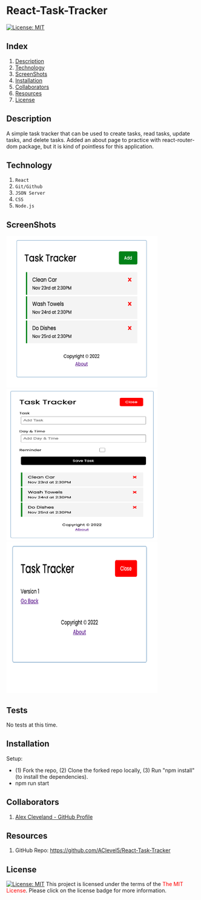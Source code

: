 # React-Task-Tracker

[![License:  MIT](https://img.shields.io/badge/License-MIT-yellow.svg)](https://opensource.org/licenses/MIT)

## Index

1. [Description](#description)
2. [Technology](#technology)
3. [ScreenShots](#screenshots)
4. [Installation](#installation)
5. [Collaborators](#collaborators)
6. [Resources](#resources)
4. [License](#license)


## Description

A simple task tracker that can be used to create tasks, read tasks, update tasks, and delete tasks. Added an about page to practice with react-router-dom package, but it is kind of pointless for this application.

## Technology

1. `React` 
2. `Git/Github` 
3. `JSON Server`
4. `CSS`
5. `Node.js`

## ScreenShots

<img src="./src/images/SSone.png" width="400" height="400">
<img src="./src/images/SStwo.png" width="400" height="400">
<img src="./src/images/SSthree.png" width="400" height="400">



## Tests

No tests at this time.

## Installation

Setup: 
- (1) Fork the repo, (2) Clone the forked repo locally, (3) Run "npm install" (to install the dependencies).
- npm run start


## Collaborators

1.  [Alex Cleveland - GitHub Profile](https://github.com/AClevel5)


## Resources

1. GitHub Repo: <https://github.com/AClevel5/React-Task-Tracker>


## License

[![License:  MIT](https://img.shields.io/badge/License-MIT-yellow.svg)](https://opensource.org/licenses/MIT)
This project is licensed under the terms of the <span style="color:red">The MIT License</span>. Please click on the license badge for more information.
